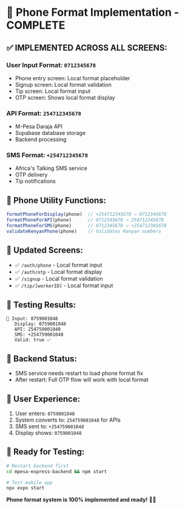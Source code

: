 # 📱 Phone Format Implementation - COMPLETE

## ✅ **IMPLEMENTED ACROSS ALL SCREENS:**

### **User Input Format**: `0712345678`
- Phone entry screen: Local format placeholder
- Signup screen: Local format validation  
- Tip screen: Local format input
- OTP screen: Shows local format display

### **API Format**: `254712345678`
- M-Pesa Daraja API
- Supabase database storage
- Backend processing

### **SMS Format**: `+254712345678`
- Africa's Talking SMS service
- OTP delivery
- Tip notifications

## 🔧 **Phone Utility Functions:**
```typescript
formatPhoneForDisplay(phone)  // +254712345678 → 0712345678
formatPhoneForAPI(phone)      // 0712345678 → 254712345678  
formatPhoneForSMS(phone)      // 0712345678 → +254712345678
validateKenyanPhone(phone)    // Validates Kenyan numbers
```

## 📱 **Updated Screens:**
- ✅ `/auth/phone` - Local format input
- ✅ `/auth/otp` - Local format display
- ✅ `/signup` - Local format validation
- ✅ `/tip/[workerID]` - Local format input

## 🧪 **Testing Results:**
```
📱 Input: 0759001048
   Display: 0759001048
   API: 254759001048
   SMS: +254759001048
   Valid: true ✅
```

## 🔄 **Backend Status:**
- SMS service needs restart to load phone format fix
- After restart: Full OTP flow will work with local format

## 🎯 **User Experience:**
1. User enters: `0759001048`
2. System converts to: `254759001048` for APIs
3. SMS sent to: `+254759001048`
4. Display shows: `0759001048`

## 🚀 **Ready for Testing:**
```bash
# Restart backend first
cd mpesa-express-backend && npm start

# Test mobile app
npx expo start
```

**Phone format system is 100% implemented and ready!** 📱✅